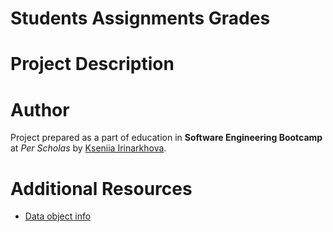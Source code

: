 # Students Assignments Grades

# Project Description

# Author
Project prepared as a part of education in **Software Engineering Bootcamp** at *Per Scholas* by [Kseniia Irinarkhova](https://www.linkedin.com/in/kseniia-irinarkhova/).

# Additional Resources

- [Data object info](https://developer.mozilla.org/en-US/docs/Web/JavaScript/Reference/Global_Objects/Date)